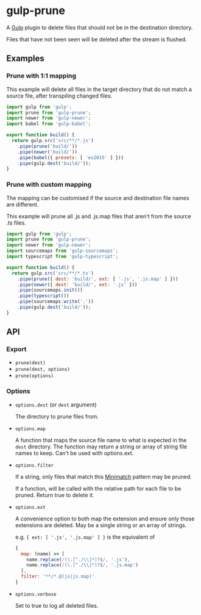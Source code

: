 # gulp-prune

A [Gulp](http://gulpjs.com/) plugin to delete files that should not be in the destination directory.

Files that have not been seen will be deleted after the stream is flushed.

## Examples

### Prune with 1:1 mapping

This example will delete all files in the target directory that do not match a source file,
after transpiling changed files.

```js
import gulp from 'gulp';
import prune from 'gulp-prune';
import newer from 'gulp-newer';
import babel from 'gulp-babel';

export function build() {
  return gulp.src('src/**/*.js')
    .pipe(prune('build/'))
    .pipe(newer('build/'))
    .pipe(babel({ presets: [ 'es2015' ] }))
    .pipe(gulp.dest('build/'));
}
```

### Prune with custom mapping

The mapping can be customised if the source and destination file names are different.

This example will prune all .js and .js.map files that aren't from the source .ts files.

```js
import gulp from 'gulp';
import prune from 'gulp-prune';
import newer from 'gulp-newer';
import sourcemaps from 'gulp-sourcemaps';
import typescript from 'gulp-typescript';

export function build() {
  return gulp.src('src/**/*.ts')
    .pipe(prune({ dest: 'build/', ext: [ '.js', '.js.map' ] }))
    .pipe(newer({ dest: 'build/', ext: '.js' }))
    .pipe(sourcemaps.init())
    .pipe(typescript())
    .pipe(sourcemaps.write('.'))
    .pipe(gulp.dest('build/'));
}
```

## API

### Export

- `prune(dest)`
- `prune(dest, options)`
- `prune(options)`

### Options

- `options.dest` (or `dest` argument)

  The directory to prune files from.

- `options.map`

  A function that maps the source file name to what is expected in the `dest` directory.  The function may return a string
  or array of string file names to keep.  Can't be used with options.ext.

- `options.filter`

  If a string, only files that match this [Minimatch](https://www.npmjs.com/package/minimatch) pattern may be pruned.

  If a function, will be called with the relative path for each file to be pruned.  Return true to delete it.

- `options.ext`

  A convenience option to both map the extension and ensure only those extensions are deleted.
  May be a single string or an array of strings.

  e.g. `{ ext: [ '.js', '.js.map' ] }` is the equivalent of

  ```js
  {
    map: (name) => [
      name.replace(/(\.[^./\\]*)?$/, '.js'),
      name.replace(/(\.[^./\\]*)?$/, '.js.map')
    ],
    filter: '**/*.@(js|js.map)'
  }
  ```

- `options.verbose`

  Set to true to log all deleted files.
